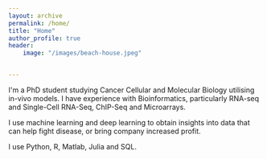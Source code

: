 ```yaml
---
layout: archive
permalink: /home/
title: "Home"
author_profile: true
header:
    image: "/images/beach-house.jpeg"


---
```


I'm a PhD student studying Cancer Cellular and Molecular Biology utilising in-vivo models. I have experience with Bioinformatics, particularly RNA-seq and Single-Cell RNA-Seq, ChIP-Seq and Microarrays.

I use machine learning and deep learning to obtain insights into data that can help fight disease, or bring company increased profit.

I use Python, R, Matlab, Julia and SQL.
